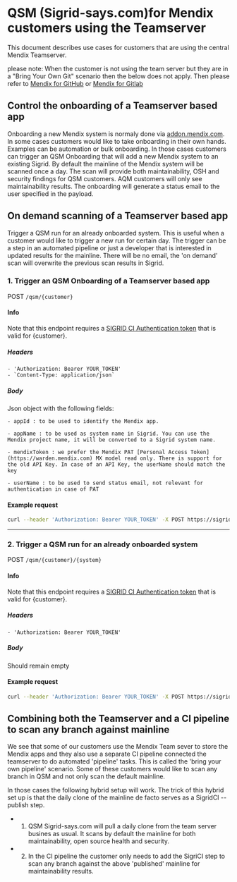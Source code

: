# QSM (Sigrid-says.com)for Mendix customers using the Teamserver

This document describes use cases for customers that are using the central Mendix Teamserver.

please note: When the customer is not using the team server but they are in a "Bring Your Own Git" scenario then the below does not apply. Then please refer to [Mendix for GitHub](mendix-github-actions.md) or [Mendix for Gitlab](mendix-gitlab.md) 

## Control the onboarding of a Teamserver based app
Onboarding a new Mendix system is normaly done via [addon.mendix.com](https://addon.mendix.com). In some cases customers would like to take onboarding in their own hands. Examples can be automation or bulk onboarding. In those cases customers can trigger an QSM Onboarding that will add a new Mendix system to an existing Sigrid. By default the mainline of the Mendix system will be scanned once a day. The scan will provide both maintainability, OSH and security findings for QSM customers. AQM customers will only see maintainability results. The onboarding will generate a status email to the user specified in the payload.

## On demand scanning of a Teamserver based app
Trigger a QSM run for an already onboarded system. This is useful when a customer would like to trigger a new run for certain day. The trigger can be a step in an automated pipeline or just a developer that is interested in updated results for the mainline. There will be no email, the 'on demand' scan will overwrite the previous scan results in Sigrid.


### 1. Trigger an QSM Onboarding of a Teamserver based app

POST `/qsm/{customer}`

#### Info
Note that this endpoint requires a [SIGRID CI Authentication token](../organization-integration/authentication-tokens.md) that is valid for {customer}. 
##### Headers
    - 'Authorization: Bearer YOUR_TOKEN'
    - `Content-Type: application/json`
##### Body
Json object with the following fields:

    - appId : to be used to identify the Mendix app. 

    - appName : to be used as system name in Sigrid. You can use the Mendix project name, it will be converted to a Sigrid system name.

    - mendixToken : we prefer the Mendix PAT [Personal Access Token](https://warden.mendix.com) MX model read only. There is support for the old API Key. In case of an API Key, the userName should match the key

    - userName : to be used to send status email, not relevant for authentication in case of PAT
    

#### Example request
```bash
curl --header 'Authorization: Bearer YOUR_TOKEN' -X POST https://sigrid-says.com/rest/inboundresults/qsm/CUSTOMER -H 'Content-Type: application/json' -d '{ "appId" : "01234567-89ab-cdef-0123-456789abcdef", "appName" : "mendixsystemname", "userName" : "user@sig.eu", "mendixToken" : "123456-abcdef" }'
```
---

### 2. Trigger a QSM run for an already onboarded system

POST `/qsm/{customer}/{system}`

#### Info
Note that this endpoint requires a [SIGRID CI Authentication token](../organization-integration/authentication-tokens.md) that is valid for {customer}.
##### Headers
    - 'Authorization: Bearer YOUR_TOKEN'
##### Body
Should remain empty
    

#### Example request
```bash
curl --header 'Authorization: Bearer YOUR_TOKEN' -X POST https://sigrid-says.com/rest/inboundresults/qsm/CUSTOMER/SYSTEM
```

## Combining both the Teamserver and a CI pipeline to scan any branch against mainline

We see that some of our customers use the Mendix Team sever to store the Mendix apps and they also use a separate CI pipeline connected the teamserver to do automated 'pipeline' tasks. This is called the 'bring your own pipeline' scenario. Some of these customers would like to scan any branch in QSM and not only scan the default mainline.

In those cases the following hybrid setup will work. The trick of this hybrid set up is that the daily clone of the mainline de facto serves as a SigridCI --publish step.

- 1. QSM Sigrid-says.com will pull a daily clone from the team server busines as usual. It scans by default the mainline for both maintainability, open source health and security. 

- 2. In the CI pipeline the customer only needs to add the SigriCI step to scan any branch against the above 'published' mainline for maintainability results.
